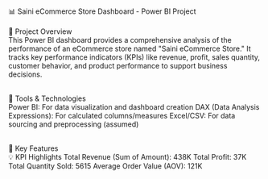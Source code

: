 📊 Saini eCommerce Store Dashboard - Power BI Project<br>
<br>
📝 Project Overview<br>
This Power BI dashboard provides a comprehensive analysis of the performance of an eCommerce store named "Saini eCommerce Store." It tracks key performance indicators (KPIs) like revenue, profit, sales quantity, customer behavior, and product performance to support business decisions.<br>
<br>

🔧 Tools & Technologies<br>
Power BI: For data visualization and dashboard creation
DAX (Data Analysis Expressions): For calculated columns/measures
Excel/CSV: For data sourcing and preprocessing (assumed)<br>
<br>

📌 Key Features<br>
💡 KPI Highlights
Total Revenue (Sum of Amount): 438K
Total Profit: 37K
Total Quantity Sold: 5615
Average Order Value (AOV): 121K

